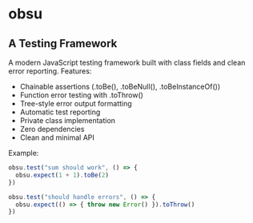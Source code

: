 # obsu
## A Testing Framework

A modern JavaScript testing framework built with class fields and clean error reporting. Features:
- Chainable assertions (.toBe(), .toBeNull(), .toBeInstanceOf())
- Function error testing with .toThrow()
- Tree-style error output formatting
- Automatic test reporting
- Private class implementation
- Zero dependencies
- Clean and minimal API

Example:

```js
obsu.test("sum should work", () => {
  obsu.expect(1 + 1).toBe(2)
})

obsu.test("should handle errors", () => {
  obsu.expect(() => { throw new Error() }).toThrow()
})
```

